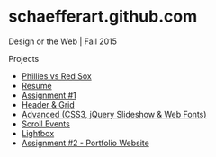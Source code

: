 # schaefferart.github.com

Design or the Web | Fall 2015

Projects
* [Phillies vs Red Sox](http://introtowww.github.com/phillies "Phillies vs Red Sox")
* [Resume](http://schaefferart.github.com/resume "Resume")
* [Assignment #1](http://introtowww.github.com/assignment1 "Assignment 1")
* [Header & Grid](http://introtowww.github.com/header-grid "Header & Grid")
* [Advanced (CSS3, jQuery Slideshow & Web Fonts)](http://introtowww.github.com/advanced "Advanced")
* [Scroll Events](http://introtowww.github.com/scrollit "Scroll Events")
* [Lightbox](http://introtowww.github.com/lightbox "Lightbox")
* [Assignment #2 - Portfolio Website](http://introtowww.github.com/assignment2 "Assignment 2")
